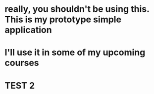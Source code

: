 # really, you shouldn't be using this. This is my prototype simple application
# I'll use it in some of my upcoming courses
# TEST 2
